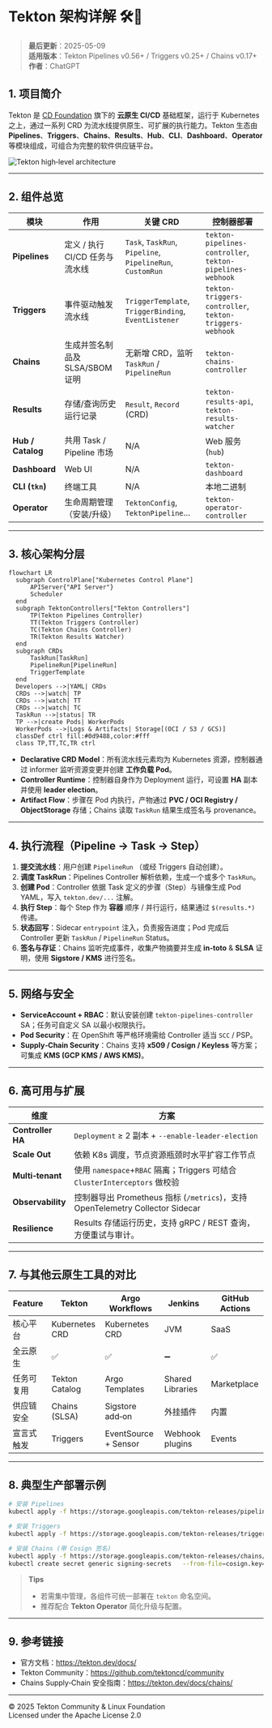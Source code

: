 
# Tekton 架构详解 🛠️🚀

> **最后更新**：2025-05-09  
> **适用版本**：Tekton Pipelines v0.56+ / Triggers v0.25+ / Chains v0.17+  
> **作者**：ChatGPT  

## 1. 项目简介
Tekton 是 [CD Foundation](https://cd.foundation/) 旗下的 **云原生 CI/CD** 基础框架，运行于 Kubernetes 之上，通过一系列 CRD 为流水线提供原生、可扩展的执行能力。Tekton 生态由 **Pipelines**、**Triggers**、**Chains**、**Results**、**Hub**、**CLI**、**Dashboard**、**Operator** 等模块组成，可组合为完整的软件供应链平台。

![Tekton high‑level architecture](https://tekton.dev/images/tekton-arch.svg)

---

## 2. 组件总览

| 模块 | 作用 | 关键 CRD | 控制器部署 |
| --- | --- | --- | --- |
| **Pipelines** | 定义 / 执行 CI/CD 任务与流水线 | `Task`, `TaskRun`, `Pipeline`, `PipelineRun`, `CustomRun` | `tekton-pipelines-controller`, `tekton-pipelines-webhook` |
| **Triggers** | 事件驱动触发流水线 | `TriggerTemplate`, `TriggerBinding`, `EventListener` | `tekton-triggers-controller`, `tekton-triggers-webhook` |
| **Chains** | 生成并签名制品及 SLSA/SBOM 证明 | 无新增 CRD，监听 `TaskRun` / `PipelineRun` | `tekton-chains-controller` |
| **Results** | 存储/查询历史运行记录 | `Result`, `Record` (CRD) | `tekton-results-api`, `tekton-results-watcher` |
| **Hub / Catalog** | 共用 Task / Pipeline 市场 | N/A | Web 服务 (`hub`) |
| **Dashboard** | Web UI | N/A | `tekton-dashboard` |
| **CLI (`tkn`)** | 终端工具 | N/A | 本地二进制 |
| **Operator** | 生命周期管理（安装/升级） | `TektonConfig`, `TektonPipeline`… | `tekton-operator-controller` |

---

## 3. 核心架构分层

```mermaid
flowchart LR
  subgraph ControlPlane["Kubernetes Control Plane"]
      APIServer{"API Server"}
      Scheduler
  end
  subgraph TektonControllers["Tekton Controllers"]
      TP(Tekton Pipelines Controller)
      TT(Tekton Triggers Controller)
      TC(Tekton Chains Controller)
      TR(Tekton Results Watcher)
  end
  subgraph CRDs
      TaskRun[TaskRun]
      PipelineRun[PipelineRun]
      TriggerTemplate
  end
  Developers -->|YAML| CRDs
  CRDs -->|watch| TP
  CRDs -->|watch| TT
  CRDs -->|watch| TC
  TaskRun -->|status| TR
  TP -->|create Pods| WorkerPods
  WorkerPods -->|Logs & Artifacts| Storage[(OCI / S3 / GCS)]
  classDef ctrl fill:#0d9488,color:#fff
  class TP,TT,TC,TR ctrl
```

- **Declarative CRD Model**：所有流水线元素均为 Kubernetes 资源，控制器通过 informer 监听资源变更并创建 **工作负载 Pod**。  
- **Controller Runtime**：控制器自身作为 Deployment 运行，可设置 **HA** 副本并使用 **leader election**。  
- **Artifact Flow**：步骤在 Pod 内执行，产物通过 **PVC / OCI Registry / ObjectStorage** 存储；Chains 读取 `TaskRun` 结果生成签名与 provenance。  

---

## 4. 执行流程（Pipeline → Task → Step）

1. **提交流水线**：用户创建 `PipelineRun` （或经 Triggers 自动创建）。  
2. **调度 TaskRun**：Pipelines Controller 解析依赖，生成一个或多个 `TaskRun`。  
3. **创建 Pod**：Controller 依据 Task 定义的步骤（Step）与镜像生成 Pod YAML，写入 `tekton.dev/...` 注解。  
4. **执行 Step**：每个 Step 作为 **容器** 顺序 / 并行运行，结果通过 `$(results.*)` 传递。  
5. **状态回写**：Sidecar `entrypoint` 注入，负责报告进度；Pod 完成后 Controller 更新 `TaskRun` / `PipelineRun` Status。  
6. **签名与存证**：Chains 监听完成事件，收集产物摘要并生成 **in‑toto** & **SLSA** 证明，使用 **Sigstore / KMS** 进行签名。

---

## 5. 网络与安全

- **ServiceAccount + RBAC**：默认安装创建 `tekton-pipelines-controller` SA；任务可自定义 SA 以最小权限执行。  
- **Pod Security**：在 OpenShift 等严格环境需给 Controller 适当 `SCC` / PSP。  
- **Supply‑Chain Security**：Chains 支持 **x509 / Cosign / Keyless** 等方案；可集成 **KMS (GCP KMS / AWS KMS)**。  

---

## 6. 高可用与扩展

| 维度 | 方案 |
| --- | --- |
| **Controller HA** | `Deployment` ≥ 2 副本 + `--enable-leader-election` |
| **Scale Out** | 依赖 K8s 调度，节点资源瓶颈时水平扩容工作节点 |
| **Multi‑tenant** | 使用 `namespace`+`RBAC` 隔离；Triggers 可结合 `ClusterInterceptors` 做校验 |
| **Observability** | 控制器导出 Prometheus 指标 (`/metrics`)，支持 OpenTelemetry Collector Sidecar |
| **Resilience** | Results 存储运行历史，支持 gRPC / REST 查询，方便重试与审计。 |

---

## 7. 与其他云原生工具的对比

| Feature | Tekton | Argo Workflows | Jenkins | GitHub Actions |
| --- | --- | --- | --- | --- |
| 核心平台 | Kubernetes CRD | Kubernetes CRD | JVM | SaaS |
| 全云原生 | ✅ | ✅ | ➖ | ✅ |
| 任务可复用 | Tekton Catalog | Argo Templates | Shared Libraries | Marketplace |
| 供应链安全 | Chains (SLSA) | Sigstore add‑on | 外挂插件 | 内置 |
| 宣言式触发 | Triggers | EventSource + Sensor | Webhook plugins | Events |

---

## 8. 典型生产部署示例

```bash
# 安装 Pipelines
kubectl apply -f https://storage.googleapis.com/tekton-releases/pipeline/latest/release.yaml

# 安装 Triggers
kubectl apply -f https://storage.googleapis.com/tekton-releases/triggers/latest/release.yaml

# 安装 Chains (带 Cosign 签名)
kubectl apply -f https://storage.googleapis.com/tekton-releases/chains/latest/release.yaml
kubectl create secret generic signing-secrets   --from-file=cosign.key=cosign.key --from-file=cosign.password=<pwd>   -n tekton-chains
```

> **Tips**  
> - 若需集中管理，各组件可统一部署在 `tekton` 命名空间。  
> - 推荐配合 **Tekton Operator** 简化升级与配置。  

---

## 9. 参考链接

- 官方文档：<https://tekton.dev/docs/>  
- Tekton Community：<https://github.com/tektoncd/community>  
- Chains Supply‑Chain 安全指南：<https://tekton.dev/docs/chains/>  

---

© 2025 Tekton Community & Linux Foundation  
Licensed under the Apache License 2.0
